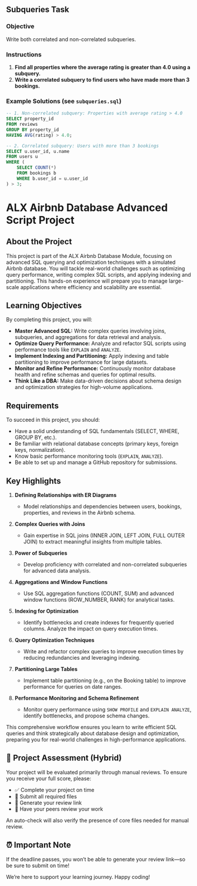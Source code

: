## Subqueries Task

### Objective
Write both correlated and non-correlated subqueries.

### Instructions

1. **Find all properties where the average rating is greater than 4.0 using a subquery.**
2. **Write a correlated subquery to find users who have made more than 3 bookings.**

### Example Solutions (see `subqueries.sql`)

```sql
-- 1. Non-correlated subquery: Properties with average rating > 4.0
SELECT property_id
FROM reviews
GROUP BY property_id
HAVING AVG(rating) > 4.0;

-- 2. Correlated subquery: Users with more than 3 bookings
SELECT u.user_id, u.name
FROM users u
WHERE (
	SELECT COUNT(*)
	FROM bookings b
	WHERE b.user_id = u.user_id
) > 3;
```
# ALX Airbnb Database Advanced Script Project

## About the Project
This project is part of the ALX Airbnb Database Module, focusing on advanced SQL querying and optimization techniques with a simulated Airbnb database. You will tackle real-world challenges such as optimizing query performance, writing complex SQL scripts, and applying indexing and partitioning. This hands-on experience will prepare you to manage large-scale applications where efficiency and scalability are essential.

## Learning Objectives
By completing this project, you will:

- **Master Advanced SQL:** Write complex queries involving joins, subqueries, and aggregations for data retrieval and analysis.
- **Optimize Query Performance:** Analyze and refactor SQL scripts using performance tools like `EXPLAIN` and `ANALYZE`.
- **Implement Indexing and Partitioning:** Apply indexing and table partitioning to improve performance for large datasets.
- **Monitor and Refine Performance:** Continuously monitor database health and refine schemas and queries for optimal results.
- **Think Like a DBA:** Make data-driven decisions about schema design and optimization strategies for high-volume applications.

## Requirements
To succeed in this project, you should:

- Have a solid understanding of SQL fundamentals (SELECT, WHERE, GROUP BY, etc.).
- Be familiar with relational database concepts (primary keys, foreign keys, normalization).
- Know basic performance monitoring tools (`EXPLAIN`, `ANALYZE`).
- Be able to set up and manage a GitHub repository for submissions.

## Key Highlights

1. **Defining Relationships with ER Diagrams**
	- Model relationships and dependencies between users, bookings, properties, and reviews in the Airbnb schema.

2. **Complex Queries with Joins**
	- Gain expertise in SQL joins (INNER JOIN, LEFT JOIN, FULL OUTER JOIN) to extract meaningful insights from multiple tables.

3. **Power of Subqueries**
	- Develop proficiency with correlated and non-correlated subqueries for advanced data analysis.

4. **Aggregations and Window Functions**
	- Use SQL aggregation functions (COUNT, SUM) and advanced window functions (ROW_NUMBER, RANK) for analytical tasks.

5. **Indexing for Optimization**
	- Identify bottlenecks and create indexes for frequently queried columns. Analyze the impact on query execution times.

6. **Query Optimization Techniques**
	- Write and refactor complex queries to improve execution times by reducing redundancies and leveraging indexing.

7. **Partitioning Large Tables**
	- Implement table partitioning (e.g., on the Booking table) to improve performance for queries on date ranges.

8. **Performance Monitoring and Schema Refinement**
	- Monitor query performance using `SHOW PROFILE` and `EXPLAIN ANALYZE`, identify bottlenecks, and propose schema changes.

This comprehensive workflow ensures you learn to write efficient SQL queries and think strategically about database design and optimization, preparing you for real-world challenges in high-performance applications.

## 📝 Project Assessment (Hybrid)
Your project will be evaluated primarily through manual reviews. To ensure you receive your full score, please:

- ✅ Complete your project on time
- 📄 Submit all required files
- 🔗 Generate your review link
- 👥 Have your peers review your work

An auto-check will also verify the presence of core files needed for manual review.

## ⏰ Important Note
If the deadline passes, you won’t be able to generate your review link—so be sure to submit on time!

We’re here to support your learning journey. Happy coding!
